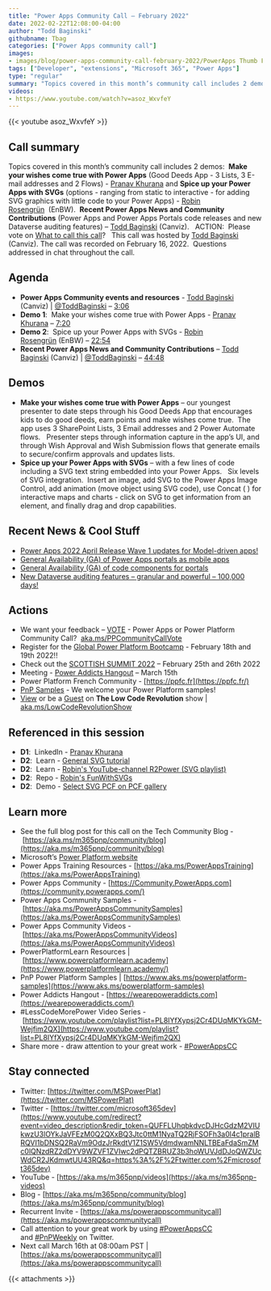 ```yaml
---
title: "Power Apps Community Call – February 2022"
date: 2022-02-22T12:08:00-04:00
author: "Todd Baginski"
githubname: Tbag
categories: ["Power Apps community call"]
images:
- images/blog/power-apps-community-call-february-2022/PowerApps Thumb February 2022.png
tags: ["Developer", "extensions", "Microsoft 365", "Power Apps"]
type: "regular"
summary: "Topics covered in this month’s community call includes 2 demos:  Make your wishes come true with Power Apps (Good Deeds App - 3 Lists, 3 E-mail addresses and 2 Flows) - Pranav Khurana and Spice up your Power Apps with SVGs (options - ranging from static to interactive - for adding SVG graphics with little code to your Power Apps) - Robin Rosengrün  (EnBW).  Recent Power Apps News and Community Contributions (Power Apps and Power Apps Portals code releases and new Dataverse auditing features) – Todd Baginski (Canviz).   ACTION:  Please vote on What to call this call?   This call was hosted by Todd Baginski (Canviz). The call was recorded on February 16, 2022.  Questions addressed in chat throughout the call."
videos:
- https://www.youtube.com/watch?v=asoz_WxvfeY
---
```


{{< youtube asoz_WxvfeY >}}

## Call summary

Topics covered in this month’s community call includes 2 demos:  **Make your wishes come true with Power Apps** (Good Deeds App - 3 Lists, 3 E-mail addresses and 2 Flows) - [Pranav Khurana](https://www.linkedin.com/in/pranav-khurana-uk/) and **Spice up your Power Apps with SVGs** (options - ranging from static to interactive - for adding SVG graphics with little code to your Power Apps) - [Robin Rosengrün](https://www.linkedin.com/in/robin-rosengr%C3%BCn-ab35091b6/)  (EnBW).  **Recent Power Apps News and Community Contributions** (Power Apps and Power Apps Portals code releases and new Dataverse auditing features) – [Todd Baginski](http://twitter.com/toddbaginski) (Canviz).   ACTION:  Please vote on [What to call this call](https://aka.ms/PPCommunityCallVote)?   This call was hosted by [Todd Baginski](http://twitter.com/toddbaginski) (Canviz). The call was recorded on February 16, 2022.  Questions addressed in chat throughout the call. 

## Agenda

*   **Power Apps Community events and resources** - [Todd Baginski](http://twitter.com/toddbaginski) (Canviz) | [@ToddBaginski](/t5/user/viewprofilepage/user-id/720073) – [3:06](https://youtu.be/asoz_WxvfeY?t=186)
*   **Demo 1**:  Make your wishes come true with Power Apps - [Pranav Khurana](https://www.linkedin.com/in/pranav-khurana-uk/) – [7:20](https://youtu.be/asoz_WxvfeY?t=440) 
*   **Demo 2**:  Spice up your Power Apps with SVGs - [Robin Rosengrün](https://www.linkedin.com/in/robin-rosengr%C3%BCn-ab35091b6/) (EnBW) – [22:54](https://youtu.be/asoz_WxvfeY?t=1374) 
*   **Recent Power Apps News and Community Contributions** – [Todd Baginski](http://twitter.com/toddbaginski) (Canviz) | [@ToddBaginski](/t5/user/viewprofilepage/user-id/720073) – [44:48](https://youtu.be/asoz_WxvfeY?t=2688)

## Demos

*   **Make your wishes come true with Power Apps** – our youngest presenter to date steps through his Good Deeds App that encourages kids to do good deeds, earn points and make wishes come true.  The app uses 3 SharePoint Lists, 3 Email addresses and 2 Power Automate flows.   Presenter steps through information capture in the app’s UI, and through Wish Approval and Wish Submission flows that generate emails to secure/confirm approvals and updates lists.  
*   **Spice up your Power Apps with SVGs** – with a few lines of code including a SVG text string embedded into your Power Apps.   Six levels of SVG integration.  Insert an image, add SVG to the Power Apps Image Control, add animation (move object using SVG code), use Concat ( ) for interactive maps and charts - click on SVG to get information from an element, and finally drag and drop capabilities.    

## Recent News & Cool Stuff

*   [Power Apps 2022 April Release Wave 1 updates for Model-driven apps!](https://powerapps.microsoft.com/en-us/blog/try-out-the-power-apps-2022-april-release-wave-1-updates-for-model-driven-apps)
*   [General Availability (GA) of Power Apps portals as mobile apps](https://powerapps.microsoft.com/en-us/blog/announcing-general-availability-ga-of-power-apps-portals-as-mobile-apps)
*   [General Availability (GA) of code components for portals](https://powerapps.microsoft.com/en-us/blog/announcing-general-availability-ga-of-code-components-for-portals)
*   [New Dataverse auditing features – granular and powerful – 100,000 days!](https://powerapps.microsoft.com/en-us/blog/announcing-new-dataverse-auditing-features)

## Actions

*   We want your feedback – [VOTE](https://aka.ms/PPCommunityCallVote) - Power Apps or Power Platform Community Call?  [aka.ms/PPCommunityCallVote](https://aka.ms/PPCommunityCallVote) 
*   Register for the [Global Power Platform Bootcamp](https://www.powerplatformbootcamp.com/) - February 18th and 19th 2022!!
*   Check out the [SCOTTISH SUMMIT 2022](https://scottishsummit.com/) – February 25th and 26th 2022 
*   Meeting - [Power Addicts Hangout](https://wearepoweraddicts.com) – March 15th
*   Power Platform French Community - [https://ppfc.fr](https://ppfc.fr/)
*   [PnP Samples](https://aka.ms/powerplatform-samples) - We welcome your Power Platform samples!
*   [View](https://aka.ms/LowCodeRevolutionShow) or be a [Guest](https://aka.ms/LowCodeRevolutionGuest) on **The Low Code Revolution** show | [aka.ms/LowCodeRevolutionShow](https://aka.ms/LowCodeRevolutionShow)

## Referenced in this session

*   **D1**:  LinkedIn - [Pranav Khurana](https://www.linkedin.com/in/pranav-khurana-uk/)
*   **D2**:  Learn - [General SVG tutorial](https://www.w3schools.com/graphics/svg_intro.asp) 
*   **D2**:  Learn - [Robin's YouTube-channel R2Power (SVG playlist)](https://www.youtube.com/playlist?list=PLg6uTpKJegTO4hrD04btCSFm6XCEC9LXU) 
*   **D2**:  Repo - [Robin's FunWithSVGs](https://github.com/PowerRobin/FunWithSVGs) 
*   **D2**:  Demo - [Select SVG PCF on PCF gallery](https://pcf.gallery/select-svg/) 

## Learn more

*   See the full blog post for this call on the Tech Community Blog - [https://aka.ms/m365pnp/community/blog](https://aka.ms/m365pnp/community/blog)
*   Microsoft’s [Power Platform website](https://powerplatform.microsoft.com/)
*   Power Apps Training Resources - [https://aka.ms/PowerAppsTraining](https://aka.ms/PowerAppsTraining)
*   Power Apps Community - [https://Community.PowerApps.com](https://community.powerapps.com/)
*   Power Apps Community Samples - [https://aka.ms/PowerAppsCommunitySamples](https://aka.ms/PowerAppsCommunitySamples)
*   Power Apps Community Videos - [https://aka.ms/PowerAppsCommunityVideos](https://aka.ms/PowerAppsCommunityVideos)
*   PowerPlatformLearn Resources | [https://www.powerplatformlearn.academy](https://www.powerplatformlearn.academy/)
*   PnP Power Platform Samples | [https://www.aks.ms/powerplatform-samples](https://www.aks.ms/powerplatform-samples)
*   Power Addicts Hangout - [https://wearepoweraddicts.com](https://wearepoweraddicts.com/)
*   #LessCodeMorePower Video Series - [https://www.youtube.com/playlist?list=PL8IYfXypsj2Cr4DUqMKYkGM-Wejfim2QX](https://www.youtube.com/playlist?list=PL8IYfXypsj2Cr4DUqMKYkGM-Wejfim2QX)
*   Share more - draw attention to your great work - [#PowerAppsCC](https://twitter.com/hashtag/PowerAppsCC?src=hashtag_click)

## Stay connected

*   Twitter: [https://twitter.com/MSPowerPlat](https://twitter.com/MSPowerPlat)
*   Twitter - [https://twitter.com/microsoft365dev](https://www.youtube.com/redirect?event=video_description&redir_token=QUFFLUhqbkdvcDJHcGdzM2VIUkwzU3lOYkJaVFEzM0Q2QXxBQ3Jtc0ttM1NyaTQ2RjFSOFh3a0l4c1pralBRQVI1bDNSQ2RaVm9OdzJrRkdtV1Z1SW5VdmdwamNNLTBEaFdaSmZMc0lQNzdRZ2dDYV9WZVF1ZVIwc2dPQTZBRUZ3b3hoWUVJdDJoQWZUcWdCR2JKdmwtUU43RQ&q=https%3A%2F%2Ftwitter.com%2Fmicrosoft365dev)​
*   YouTube - [https://aka.ms/m365pnp/videos](https://aka.ms/m365pnp-videos)​
*   Blog - [https://aka.ms/m365pnp/community/blog](https://aka.ms/m365pnp/community/blog)
*   Recurrent Invite - [https://aka.ms/powerappscommunitycall](https://aka.ms/powerappscommunitycall)
*   Call attention to your great work by using [#PowerAppsCC](https://twitter.com/hashtag/PowerAppsCC?src=hashtag_click) and [#PnPWeekly](https://twitter.com/hashtag/PnPWeekly?src=hashtag_click) on Twitter.
*   Next call March 16th at 08:00am PST | [https://aka.ms/powerappscommunitycall](https://aka.ms/powerappscommunitycall)


{{< attachments >}}
